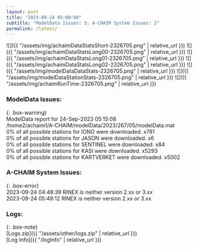 ```yaml
---
layout: post
title: "2023-09-24 05:00:00"
subtitle: "ModelData Issues: 5; A-CHAIM System Issues: 2"
permalink: /latest/
---
```


![]({{ "/assets/img/achaimDataStatsShort-2326705.png" | relative_url }})
![]({{ "/assets/img/achaimDataStatsLong00-2326705.png" | relative_url }})
![]({{ "/assets/img/achaimDataStatsLong01-2326705.png" | relative_url }})
![]({{ "/assets/img/achaimDataStatsLong02-2326705.png" | relative_url }})
![]({{ "/assets/img/modelDataDataStats-2326705.png" | relative_url }})
![]({{ "/assets/img/modelDataStationStats-2326705.png" | relative_url }})
![]({{ "/assets/img/achaimRunTime-2326705.png" | relative_url }})


### ModelData Issues:  
  
{: .box-warning}  
 ModelData report for 24-Sep-2023 05:15:08   
 /home2/achaim1/A-CHAIM/modelData/2023/267/05/modelData.mat   
 0% of all possible stations for IONO were downloaded. x781   
 0% of all possible stations for JASON were downloaded. x6   
 0% of all possible stations for SENTINEL were downloaded. x84   
 0% of all possible stations for KASI were downloaded. x5293   
 0% of all possible stations for KARTVERKET were downloaded. x5002   
  
### A-CHAIM System Issues:  
  
{: .box-error}  
2023-09-24 04:48:39 RINEX is neither version 2.xx or 3.xx  
2023-09-24 05:49:12 RINEX is neither version 2.xx or 3.xx  

### Logs:  
  
{: .box-note}  
[Logs.zip]({{ "/assets/other/logs.zip" | relative_url }})  
[Log Info]({{ "/logInfo" | relative_url }})  
